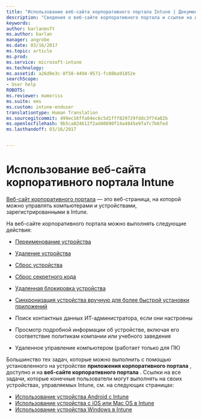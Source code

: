 ```yaml
---
title: "Использование веб-сайта корпоративного портала Intune | Документы Майкрософт"
description: "Сведения о веб-сайте корпоративного портала и ссылки на инструкции по выполнению задач, которые можно выполнять на этом веб-сайте"
keywords: 
author: barlanmsft
ms.author: barlan
manager: angrobe
ms.date: 03/16/2017
ms.topic: article
ms.prod: 
ms.service: microsoft-intune
ms.technology: 
ms.assetid: a26d9e3c-8f58-4494-9571-fc88ba91852e
searchScope:
- User help
ROBOTS: 
ms.reviewer: mamoriss
ms.suite: ems
ms.custom: intune-enduser
translationtype: Human Translation
ms.sourcegitcommit: 499ec16ffa04ec6c5d1fff829729fddc3f74a02b
ms.openlocfilehash: 9b5ca824612f2ad40690f14a4845e9fafc7b6fed
ms.lasthandoff: 03/16/2017


---
```


# <a name="using-the-intune-company-portal-website"></a>Использование веб-сайта корпоративного портала Intune
[Веб-сайт корпоративного портала](http://portal.manage.microsoft.com) — это веб-страница, на которой можно управлять компьютерами и устройствами, зарегистрированными в Intune.

На веб-сайте корпоративного портала можно выполнять следующие действия:

-   [Переименование устройства](rename-your-device-cpwebsite.md)

-   [Удаление устройства](remove-your-device-cpwebsite.md)

-   [Сброс устройства](reset-your-device-cpwebsite.md)

-   [Сброс секретного кода](reset-your-passcode-cpwebsite.md)

-   [Удаленная блокировка устройства](remote-lock-your-device-cpwebsite.md)

-    [Синхронизация устройства вручную для более быстрой установки приложений](sync-your-device-manually-cpwebsite.md)

-   Поиск контактных данных ИТ-администратора, если они настроены

-   Просмотр подробной информации об устройстве, включая его соответствие политикам компании или учебного заведения

-   Удаленное управление компьютером (работает только для ПК)

Большинство тех задач, которые можно выполнить с помощью установленного на устройстве **приложения корпоративного портала** , доступно и на **веб-сайте корпоративного портала** . Ссылки на все задачи, которые конечные пользователи могут выполнять на своих устройствах, управляемых Intune, см. на следующих страницах:

- [Использование устройства Android с Intune](using-your-android-device-with-intune.md)
- [Использование устройства с iOS или Mac OS в Intune](using-your-ios-or-macOS-device-with-intune.md)
- [Использование устройства Windows в Intune](using-your-windows-device-with-intune.md)

